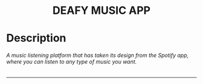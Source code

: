 <h1 align="center">
     DEAFY MUSIC APP
</h1>

# Description
###### A music listening platform that has taken its design from the Spotify app, where you can listen to any type of music you want.

--------
